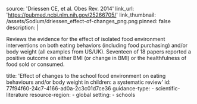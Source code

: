 source: 'Driessen CE, et al. Obes Rev. 2014'
link_url: 'https://pubmed.ncbi.nlm.nih.gov/25266705/'
link_thumbnail: /assets/Sodium/driessen_effect-of-changes_png.png
pinned: false
description: |
  <p>Reviews the evidence for the effect of isolated food environment interventions on both eating behaviors (including food purchasing) and/or body weight (all examples from US/UK). Seventeen of 18 papers reported a positive outcome on either BMI (or change in BMI) or the healthfulness of food sold or consumed.
  </p>
title: 'Effect of changes to the school food environment on eating behaviours and/or body weight in children: a systematic review'
id: 77f94f60-24c7-4166-ad0a-2c3c01d7ce36
guidance-type:
  - scientific-literature
resource-region:
  - global
setting:
  - schools
